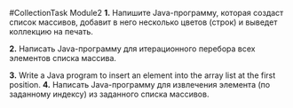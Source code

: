 #CollectionTask Module2
**1.** Напишите Java-программу, которая создаст список массивов, добавит в него несколько цветов (строк) и выведет коллекцию на печать.

**2.** Написать Java-программу для итерационного перебора всех элементов списка массива.

**3.** Write a Java program to insert an element into the array list at the first position.
**4.** Написать Java-программу для извлечения элемента (по заданному индексу) из заданного списка массивов.
